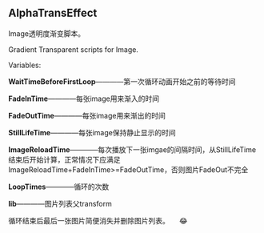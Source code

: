 AlphaTransEffect
--------------

Image透明度渐变脚本。

Gradient Transparent scripts for Image.  
  
  
Variables:


**WaitTimeBeforeFirstLoop**————第一次循环动画开始之前的等待时间

**FadeInTime**————每张image用来渐入的时间

**FadeOutTime**————每张image用来渐出的时间

**StillLifeTime**————每张image保持静止显示的时间

**ImageReloadTime**————每次播放下一张imgae的间隔时间，从StillLifeTime结束后开始计算，正常情况下应满足ImageReloadTime+FadeInTime>=FadeOutTime，否则图片FadeOut不完全

**LoopTimes**————循环的次数

**lib**————图片列表父transform

循环结束后最后一张图片简便消失并删除图片列表。
    
:joy:
